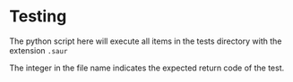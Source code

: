 # Testing

The python script here will execute all items in the tests directory with the extension `.saur`

The integer in the file name indicates the expected return code of the test. 